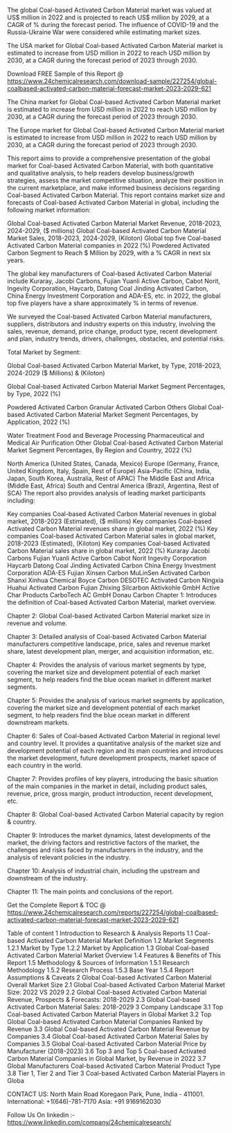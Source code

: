 The global Coal-based Activated Carbon Material market was valued at US$ million in 2022 and is projected to reach US$ million by 2029, at a CAGR of % during the forecast period. The influence of COVID-19 and the Russia-Ukraine War were considered while estimating market sizes.

The USA market for Global Coal-based Activated Carbon Material market is estimated to increase from USD million in 2022 to reach USD million by 2030, at a CAGR during the forecast period of 2023 through 2030.

Download FREE Sample of this Report @ https://www.24chemicalresearch.com/download-sample/227254/global-coalbased-activated-carbon-material-forecast-market-2023-2029-621

The China market for Global Coal-based Activated Carbon Material  market is estimated to increase from USD million in 2022 to reach USD million by 2030, at a CAGR during the forecast period of 2023 through 2030.

The Europe market for Global Coal-based Activated Carbon Material  market is estimated to increase from USD million in 2022 to reach USD million by 2030, at a CAGR during the forecast period of 2023 through 2030.

This report aims to provide a comprehensive presentation of the global market for Coal-based Activated Carbon Material, with both quantitative and qualitative analysis, to help readers develop business/growth strategies, assess the market competitive situation, analyze their position in the current marketplace, and make informed business decisions regarding Coal-based Activated Carbon Material. This report contains market size and forecasts of Coal-based Activated Carbon Material in global, including the following market information:

Global Coal-based Activated Carbon Material Market Revenue, 2018-2023, 2024-2029, ($ millions)
Global Coal-based Activated Carbon Material Market Sales, 2018-2023, 2024-2029, (Kiloton)
Global top five Coal-based Activated Carbon Material companies in 2022 (%)
Powdered Activated Carbon Segment to Reach $ Million by 2029, with a % CAGR in next six years.

The global key manufacturers of Coal-based Activated Carbon Material include Kuraray, Jacobi Carbons, Fujian Yuanli Active Carbon, Cabot Norit, Ingevity Corporation, Haycarb, Datong Coal Jinding Activated Carbon, China Energy Investment Corporation and ADA-ES, etc. in 2022, the global top five players have a share approximately % in terms of revenue.

We surveyed the Coal-based Activated Carbon Material manufacturers, suppliers, distributors and industry experts on this industry, involving the sales, revenue, demand, price change, product type, recent development and plan, industry trends, drivers, challenges, obstacles, and potential risks.

Total Market by Segment:

Global Coal-based Activated Carbon Material Market, by Type, 2018-2023, 2024-2029 ($ Millions) & (Kiloton)

Global Coal-based Activated Carbon Material Market Segment Percentages, by Type, 2022 (%)

Powdered Activated Carbon
Granular Activated Carbon
Others
Global Coal-based Activated Carbon Material Market Segment Percentages, by Application, 2022 (%)

Water Treatment
Food and Beverage Processing
Pharmaceutical and Medical
Air Purification
Other
Global Coal-based Activated Carbon Material Market Segment Percentages, By Region and Country, 2022 (%)

North America (United States, Canada, Mexico)
Europe (Germany, France, United Kingdom, Italy, Spain, Rest of Europe)
Asia-Pacific (China, India, Japan, South Korea, Australia, Rest of APAC)
The Middle East and Africa (Middle East, Africa)
South and Central America (Brazil, Argentina, Rest of SCA)
The report also provides analysis of leading market participants including:

Key companies Coal-based Activated Carbon Material revenues in global market, 2018-2023 (Estimated), ($ millions)
Key companies Coal-based Activated Carbon Material revenues share in global market, 2022 (%)
Key companies Coal-based Activated Carbon Material sales in global market, 2018-2023 (Estimated), (Kiloton)
Key companies Coal-based Activated Carbon Material sales share in global market, 2022 (%)
Kuraray
Jacobi Carbons
Fujian Yuanli Active Carbon
Cabot Norit
Ingevity Corporation
Haycarb
Datong Coal Jinding Activated Carbon
China Energy Investment Corporation
ADA-ES
Fujian Xinsen Carbon
MuLinSen Activated Carbon
Shanxi Xinhua Chemical
Boyce Carbon
DESOTEC Activated Carbon
Ningxia Huahui Activated Carbon
Fujian Zhixing
Silcarbon Aktivkohle GmbH
Active Char Products
CarboTech AC GmbH
Donau Carbon
Chapter 1: Introduces the definition of Coal-based Activated Carbon Material, market overview.

Chapter 2: Global Coal-based Activated Carbon Material market size in revenue and volume.

Chapter 3: Detailed analysis of Coal-based Activated Carbon Material manufacturers competitive landscape, price, sales and revenue market share, latest development plan, merger, and acquisition information, etc.

Chapter 4: Provides the analysis of various market segments by type, covering the market size and development potential of each market segment, to help readers find the blue ocean market in different market segments.

Chapter 5: Provides the analysis of various market segments by application, covering the market size and development potential of each market segment, to help readers find the blue ocean market in different downstream markets.

Chapter 6: Sales of Coal-based Activated Carbon Material in regional level and country level. It provides a quantitative analysis of the market size and development potential of each region and its main countries and introduces the market development, future development prospects, market space of each country in the world.

Chapter 7: Provides profiles of key players, introducing the basic situation of the main companies in the market in detail, including product sales, revenue, price, gross margin, product introduction, recent development, etc.

Chapter 8: Global Coal-based Activated Carbon Material capacity by region & country.

Chapter 9: Introduces the market dynamics, latest developments of the market, the driving factors and restrictive factors of the market, the challenges and risks faced by manufacturers in the industry, and the analysis of relevant policies in the industry.

Chapter 10: Analysis of industrial chain, including the upstream and downstream of the industry.

Chapter 11: The main points and conclusions of the report.

Get the Complete Report & TOC @ https://www.24chemicalresearch.com/reports/227254/global-coalbased-activated-carbon-material-forecast-market-2023-2029-621

Table of content
1 Introduction to Research & Analysis Reports
1.1 Coal-based Activated Carbon Material Market Definition
1.2 Market Segments
1.2.1 Market by Type
1.2.2 Market by Application
1.3 Global Coal-based Activated Carbon Material Market Overview
1.4 Features & Benefits of This Report
1.5 Methodology & Sources of Information
1.5.1 Research Methodology
1.5.2 Research Process
1.5.3 Base Year
1.5.4 Report Assumptions & Caveats
2 Global Coal-based Activated Carbon Material Overall Market Size
2.1 Global Coal-based Activated Carbon Material Market Size: 2022 VS 2029
2.2 Global Coal-based Activated Carbon Material Revenue, Prospects & Forecasts: 2018-2029
2.3 Global Coal-based Activated Carbon Material Sales: 2018-2029
3 Company Landscape
3.1 Top Coal-based Activated Carbon Material Players in Global Market
3.2 Top Global Coal-based Activated Carbon Material Companies Ranked by Revenue
3.3 Global Coal-based Activated Carbon Material Revenue by Companies
3.4 Global Coal-based Activated Carbon Material Sales by Companies
3.5 Global Coal-based Activated Carbon Material Price by Manufacturer (2018-2023)
3.6 Top 3 and Top 5 Coal-based Activated Carbon Material Companies in Global Market, by Revenue in 2022
3.7 Global Manufacturers Coal-based Activated Carbon Material Product Type
3.8 Tier 1, Tier 2 and Tier 3 Coal-based Activated Carbon Material Players in Globa

CONTACT US:
North Main Road Koregaon Park, Pune, India - 411001.
International: +1(646)-781-7170
Asia: +91 9169162030

Follow Us On linkedin :- https://www.linkedin.com/company/24chemicalresearch/
